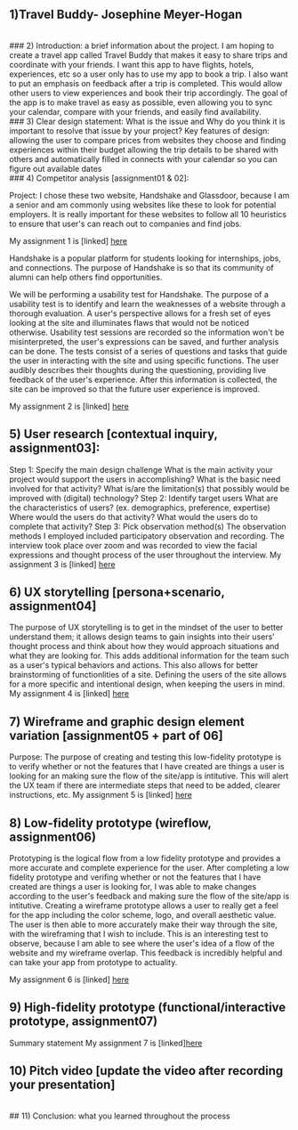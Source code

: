 ## 1)Travel Buddy- Josephine Meyer-Hogan
</br>
### 2) Introduction: a brief information about the project. 
I am hoping to create a travel app called Travel Buddy that makes it easy to share trips and coordinate with your friends. I want this app to have flights, hotels, experiences, etc so a user only has to use my app to book a trip. I also want to put an emphasis on feedback after a trip is completed. This would allow other users to view experiences and book their trip accordingly. The goal of the app is to make travel as easy as possible, even allowing you to sync your calendar, compare with your friends, and easily find availability.
</br>
### 3) Clear design statement: 
What is the issue and Why do you think it is important to resolve that issue by your project? 
Key features of design:
allowing the user to compare prices from websites they choose and finding experiences within their budget
allowing the trip details to be shared with others and automatically filled in
connects with your calendar so you can figure out available dates
</br>
### 4) Competitor analysis [assignment01 & 02]:

Project: I chose these two website, Handshake and Glassdoor, because I am a senior and am commonly using websites like these to look for potential employers. It is really important for these websites to follow all 10 heuristics to ensure that user's can reach out to companies and find jobs.

My assignment 1 is [linked] [here](https://github.com/jomh17/DH-110/tree/main/WEEK%201)

Handshake is a popular platform for students looking for internships, jobs, and connections. The purpose of Handshake is so that its community of alumni can help others find opportunities.

We will be performing a usability test for Handshake. The purpose of a usability test is to identify and learn the weaknesses of a website through a thorough evaluation. A user's perspective allows for a fresh set of eyes looking at the site and illuminates flaws that would not be noticed otherwise. Usability test sessions are recorded so the information won't be misinterpreted, the user's expressions can be saved, and further analysis can be done. The tests consist of a series of questions and tasks that guide the user in interacting with the site and using specific functions. The user audibly describes their thoughts during the questioning, providing live feedback of the user's experience. After this information is collected, the site can be improved so that the future user experience is improved.

My assignment 2 is [linked] [here](https://github.com/jomh17/DH-110/tree/main/Week%202)
</br>
## 5) User research [contextual inquiry, assignment03]:
Step 1: Specify the main design challenge
What is the main activity your project would support the users in accomplishing?
What is the basic need involved for that activity?
What is/are the limitation(s) that possibly would be improved with (digital) technology?
Step 2: Identify target users
What are the characteristics of users? (ex. demographics, preference, expertise)
Where would the users do that activity?
What would the users do to complete that activity?
Step 3: Pick observation method(s)
The observation methods I employed included participatory observation and recording. The interview took place over zoom and was recorded to view the facial expressions and thought process of the user throughout the interview.
My assignment 3 is [linked] [here](https://github.com/jomh17/DH-110/tree/main/Week%203)
</br>
## 6) UX storytelling [persona+scenario, assignment04]
The purpose of UX storytelling is to get in the mindset of the user to better understand them; it allows design teams to gain insights into their users’ thought process and think about how they would approach situations and what they are looking for. This adds additional information for the team such as a user's typical behaviors and actions. This also allows for better brainstorming of functionlities of a site. Defining the users of the site allows for a more specific and intentional design, when keeping the users in mind.
My assignment 4 is [linked] [here](https://github.com/jomh17/DH-110/tree/main/Week%204)
</br>
## 7) Wireframe and graphic design element variation [assignment05 + part of 06]
Purpose: The purpose of creating and testing this low-fidelity prototype is to verify whether or not the features that I have created are things a user is looking for an making sure the flow of the site/app is intitutive. This will alert the UX team if there are intermediate steps that need to be added, clearer instructions, etc.
My assignment 5 is [linked] [here](https://github.com/jomh17/DH-110/tree/main/Week%205)
</br>
## 8) Low-fidelity prototype (wireflow, assignment06)
Prototyping is the logical flow from a low fidelity prototype and provides a more accurate and complete experience for the user. After completing a low fidelity prototype and verifing whether or not the features that I have created are things a user is looking for, I was able to make changes according to the user's feedback and making sure the flow of the site/app is intitutive. Creating a wireframe prototype allows a user to really get a feel for the app including the color scheme, logo, and overall aesthetic value. The user is then able to more accurately make their way through the site, with the wireframing that I wish to include. This is an interesting test to observe, because I am able to see where the user's idea of a flow of the website and my wireframe overlap. This feedback is incredibly helpful and can take your app from prototype to actuality.

My assignment 6 is [linked] [here](https://github.com/jomh17/DH-110/tree/main/Week%206)
</br>
## 9) High-fidelity prototype (functional/interactive prototype, assignment07)
Summary statement 
My assignment 7 is [linked][here]()
</br>
## 10) Pitch video [update the video after recording your presentation]
</br>
## 11) Conclusion: what you learned throughout the process

